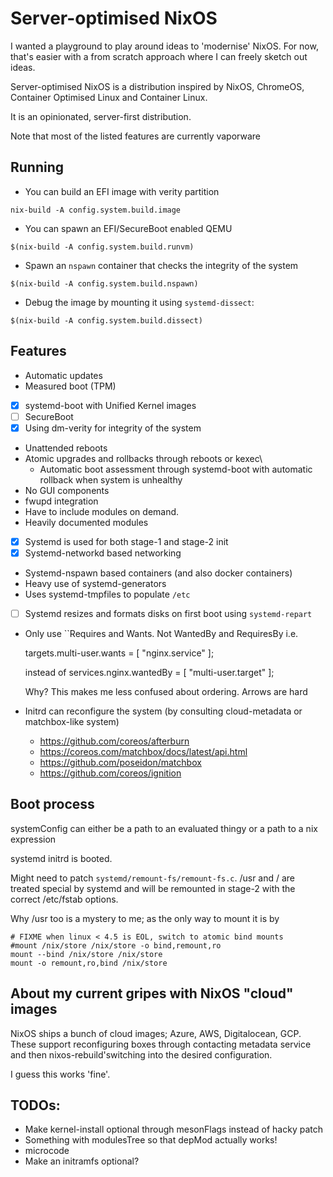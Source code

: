 # Server-optimised NixOS

I wanted a playground to play around ideas to 'modernise' NixOS.
For now, that's easier with a from scratch approach where I can
freely sketch out ideas.

Server-optimised NixOS is a distribution inspired
by  NixOS, ChromeOS, Container Optimised Linux and  Container Linux.

It is an opinionated, server-first distribution.

Note that most of the listed features are currently vaporware

## Running

* You can build an EFI image with verity partition
```
nix-build -A config.system.build.image
```

* You can spawn an EFI/SecureBoot enabled QEMU
```
$(nix-build -A config.system.build.runvm)
```
* Spawn an `nspawn` container that checks the integrity of the system
```
$(nix-build -A config.system.build.nspawn)
```
* Debug the image by mounting it using `systemd-dissect`:
```
$(nix-build -A config.system.build.dissect)
```


## Features
* Automatic updates
* Measured boot (TPM)
* [x] systemd-boot with Unified Kernel images
* [ ] SecureBoot
* [x] Using   dm-verity for integrity of the system
* Unattended reboots
* Atomic upgrades and rollbacks through reboots or kexec\
  * Automatic boot assessment through systemd-boot with automatic rollback when system is unhealthy
* No GUI components
* fwupd integration
* Have to include modules on demand.
* Heavily documented modules
* [x] Systemd is used for both stage-1 and stage-2 init
* [x] Systemd-networkd based networking
* Systemd-nspawn based containers (and also docker containers)
* Heavy use of systemd-generators
* Uses systemd-tmpfiles to populate `/etc`
* [ ] Systemd resizes and formats disks on first boot using `systemd-repart`
* Only use ``Requires and Wants. Not WantedBy and RequiresBy
   i.e.

   targets.multi-user.wants = [ "nginx.service" ];

   instead of    services.nginx.wantedBy = [ "multi-user.target" ];


   Why? This makes me less confused about ordering. Arrows are hard

* Initrd can reconfigure the system (by consulting cloud-metadata or matchbox-like system)
  * https://github.com/coreos/afterburn
  * https://coreos.com/matchbox/docs/latest/api.html
  * https://github.com/poseidon/matchbox
  * https://github.com/coreos/ignition

## Boot process

systemConfig can either be a path to an evaluated thingy or a path to a nix expression

systemd initrd is booted.

Might need to patch `systemd/remount-fs/remount-fs.c`.  /usr and / are treated
special by systemd and will be remounted in stage-2 with the correct /etc/fstab options.

Why /usr too is a mystery to me; as the only way to mount it is by


```
# FIXME when linux < 4.5 is EOL, switch to atomic bind mounts
#mount /nix/store /nix/store -o bind,remount,ro
mount --bind /nix/store /nix/store
mount -o remount,ro,bind /nix/store
```


## About my current gripes with NixOS "cloud" images

NixOS ships a bunch of cloud images; Azure, AWS, Digitalocean, GCP.
These support reconfiguring boxes through contacting metadata service and then nixos-rebuild'switching into
the desired configuration.

I guess this works 'fine'.

## TODOs:

* Make kernel-install optional through mesonFlags instead of hacky patch
* Something with modulesTree so that depMod actually works!
* microcode
* Make an initramfs optional?

